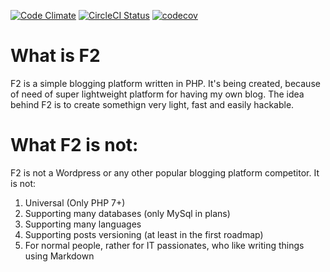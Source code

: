[![Code Climate](https://codeclimate.com/github/renegat59/f2.png)](https://codeclimate.com/github/renegat59/f2)
[![CircleCI Status](https://circleci.com/gh/renegat59/f2.svg?style=shield)](https://circleci.com/gh/renegat59/f2) 
[![codecov](https://codecov.io/gh/renegat59/f2/branch/master/graph/badge.svg)](https://codecov.io/gh/renegat59/f2)

# What is F2
F2 is a simple blogging platform written in PHP. It's being created, because of need of super lightweight platform for having my own blog.
The idea behind F2 is to create somethign very light, fast and easily hackable.

# What F2 is not:
F2 is not a Wordpress or any other popular blogging platform competitor. It is not:
1. Universal (Only PHP 7+)
2. Supporting many databases (only MySql in plans)
3. Supporting many languages
4. Supporting posts versioning (at least in the first roadmap)
5. For normal people, rather for IT passionates, who like writing things using Markdown
